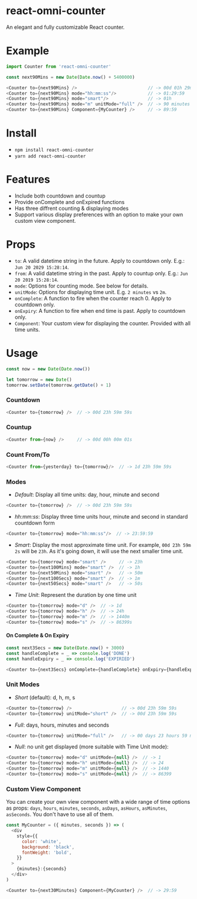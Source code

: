 # react-omni-counter
An elegant and fully customizable React counter.

# Example
```javascript
import Counter from 'react-omni-counter'

const next90Mins = new Date(Date.now() + 5400000)

<Counter to={next90Mins} />                           // -> 00d 01h 29m 59s
<Counter to={next90Mins} mode="hh:mm:ss"/>            // -> 01:29:59
<Counter to={next90Mins} mode="smart"/>               // -> 01h
<Counter to={next90Mins} mode="m" unitMode="full" />  // -> 90 minutes
<Counter to={next90Mins} Component={MyCounter} />     // -> 89:59
```

# Install
- `npm install react-omni-counter`
- `yarn add react-omni-counter`

# Features
- Include both countdown and countup
- Provide onComplete and onExpired functions
- Has three diffrent counting & displaying modes
- Support various display preferences with an option to make your own custom view component.

# Props
- `to`: A valid datetime string in the future. Apply to countdown only. E.g.: `Jun 20 2029 15:28:14`.
- `from`: A valid datetime string in the past. Apply to countup only. E.g.: `Jun 20 2019 15:28:14`.
- `mode`: Options for counting mode. See below for details.
- `unitMode`: Options for displaying time unit. E.g. `2 minutes` vs `2m`.
- `onComplete`: A function to fire when the counter reach 0. Apply to countdown only.
- `onExpiry`: A function to fire when end time is past. Apply to countdown only.
- `Component`: Your custom view for displaying the counter. Provided with all time units.

# Usage
```javascript
const now = new Date(Date.now())

let tomorrow = new Date()
tomorrow.setDate(tomorrow.getDate() + 1)
```

### Countdown
```javascript
<Counter to={tomorrow} />  // -> 00d 23h 59m 59s
```
### Countup
```javascript
<Counter from={now} />     // -> 00d 00h 00m 01s
```
### Count From/To
```javascript
<Counter from={yesterday} to={tomorrow}/>  // -> 1d 23h 59m 59s
```

### Modes
- *Default*: Display all time units: day, hour, minute and second
```javascript
<Counter to={tomorrow} />  // -> 00d 23h 59m 59s
```

- *hh:mm:ss*: Display three time units hour, minute and second in standard countdown form
```javascript
<Counter to={tomorrow} mode="hh:mm:ss"/>  // -> 23:59:59
```

- *Smart*: Display the most approximate time unit. For example, `00d 23h 59m 2s` will be `23h`. As it's going down, it will use the next smaller time unit.
```javascript
<Counter to={tomorrow} mode="smart" />     // -> 23h
<Counter to={next100Mins} mode="smart" />  // -> 1h
<Counter to={next50Mins} mode="smart" />   // -> 50m
<Counter to={next100Secs} mode="smart" />  // -> 1m
<Counter to={next50Secs} mode="smart" />   // -> 50s
```

- *Time Unit*: Represent the duration by one time unit
```javascript
<Counter to={tomorrow} mode="d" />  // -> 1d
<Counter to={tomorrow} mode="h" />  // -> 24h
<Counter to={tomorrow} mode="m" />  // -> 1440m
<Counter to={tomorrow} mode="s" />  // -> 86399s
```

#### On Complete & On Expiry
```javascript
const next3Secs = new Date(Date.now() + 3000)
const handleComplete = _ => console.log('DONE')
const handleExpiry = _ => console.log('EXPIRIED')

<Counter to={next3Secs} onComplete={handleComplete} onExpiry={handleExpiry} />
```

### Unit Modes
- *Short* (default): d, h, m, s
```javascript
<Counter to={tomorrow} />                   // -> 00d 23h 59m 59s
<Counter to={tomorrow} unitMode="short" />  // -> 00d 23h 59m 59s
```
- *Full*: days, hours, minutes and seconds
```javascript
<Counter to={tomorrow} unitMode="full" />   // -> 00 days 23 hours 59 minutes 59 seconds
```
- *Null*: no unit get displayed (more suitable with Time Unit mode):
```javascript
<Counter to={tomorrow} mode="d" unitMode={null} />  // -> 1
<Counter to={tomorrow} mode="h" unitMode={null} />  // -> 24
<Counter to={tomorrow} mode="m" unitMode={null} />  // -> 1440
<Counter to={tomorrow} mode="s" unitMode={null} />  // -> 86399
```

### Custom View Component
You can create your own view component with a wide range of time options as props: `days`, `hours`, `minutes`, `seconds`, `asDays`, `asHours`, `asMinutes`, `asSeconds`. You don't have to use all of them.

```javascript
const MyCounter = ({ minutes, seconds }) => (
  <div
    style={{
      color: 'white',
      background: 'black',
      fontWeight: 'bold',
    }}
  >
    {minutes}:{seconds}
  </div>
)

<Counter to={next30Minutes} Component={MyCounter} />  // -> 29:59
```

